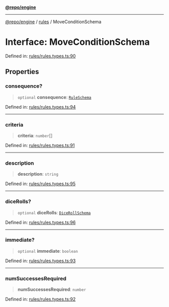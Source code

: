 [**@repo/engine**](../../README.md)

***

[@repo/engine](../../modules.md) / [rules](../README.md) / MoveConditionSchema

# Interface: MoveConditionSchema

Defined in: [rules/rules.types.ts:90](https://github.com/alexqguo/drinking-board-game-v3/blob/1123a2491488adcd1534d1bcc4d95b9a9f0d7a43/packages/engine/src/rules/rules.types.ts#L90)

## Properties

### consequence?

> `optional` **consequence**: [`RuleSchema`](../type-aliases/RuleSchema.md)

Defined in: [rules/rules.types.ts:94](https://github.com/alexqguo/drinking-board-game-v3/blob/1123a2491488adcd1534d1bcc4d95b9a9f0d7a43/packages/engine/src/rules/rules.types.ts#L94)

***

### criteria

> **criteria**: `number`[]

Defined in: [rules/rules.types.ts:91](https://github.com/alexqguo/drinking-board-game-v3/blob/1123a2491488adcd1534d1bcc4d95b9a9f0d7a43/packages/engine/src/rules/rules.types.ts#L91)

***

### description

> **description**: `string`

Defined in: [rules/rules.types.ts:95](https://github.com/alexqguo/drinking-board-game-v3/blob/1123a2491488adcd1534d1bcc4d95b9a9f0d7a43/packages/engine/src/rules/rules.types.ts#L95)

***

### diceRolls?

> `optional` **diceRolls**: [`DiceRollSchema`](DiceRollSchema.md)

Defined in: [rules/rules.types.ts:96](https://github.com/alexqguo/drinking-board-game-v3/blob/1123a2491488adcd1534d1bcc4d95b9a9f0d7a43/packages/engine/src/rules/rules.types.ts#L96)

***

### immediate?

> `optional` **immediate**: `boolean`

Defined in: [rules/rules.types.ts:93](https://github.com/alexqguo/drinking-board-game-v3/blob/1123a2491488adcd1534d1bcc4d95b9a9f0d7a43/packages/engine/src/rules/rules.types.ts#L93)

***

### numSuccessesRequired

> **numSuccessesRequired**: `number`

Defined in: [rules/rules.types.ts:92](https://github.com/alexqguo/drinking-board-game-v3/blob/1123a2491488adcd1534d1bcc4d95b9a9f0d7a43/packages/engine/src/rules/rules.types.ts#L92)
